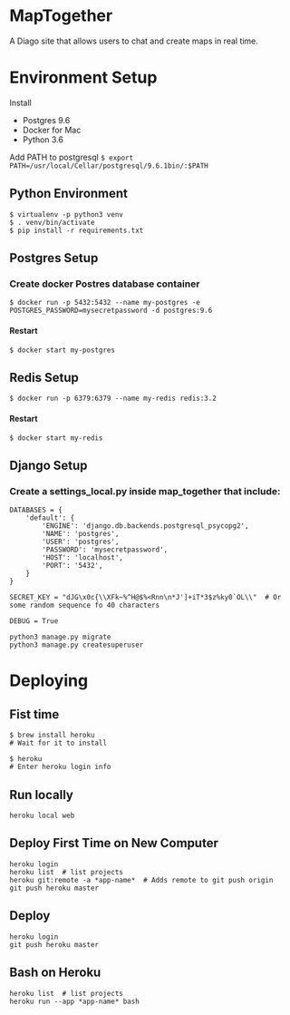 # MapTogether
A Diago site that allows users to chat and create maps in real time.

# Environment Setup
Install

* Postgres 9.6
* Docker for Mac
* Python 3.6

Add PATH to postgresql
`$ export PATH=/usr/local/Cellar/postgresql/9.6.1bin/:$PATH`

## Python Environment
```
$ virtualenv -p python3 venv
$ . venv/bin/activate
$ pip install -r requirements.txt
```

## Postgres Setup

### Create docker Postres database container
```
$ docker run -p 5432:5432 --name my-postgres -e POSTGRES_PASSWORD=mysecretpassword -d postgres:9.6
```

#### Restart

```
$ docker start my-postgres
```

## Redis Setup
```
$ docker run -p 6379:6379 --name my-redis redis:3.2
```

#### Restart

```
$ docker start my-redis
```

## Django Setup

### Create a settings_local.py inside map_together that include:

```
DATABASES = {
    'default': {
        'ENGINE': 'django.db.backends.postgresql_psycopg2',
        'NAME': 'postgres',
        'USER': 'postgres',
        'PASSWORD': 'mysecretpassword',
        'HOST': 'localhost',
        'PORT': '5432',
    }
}

SECRET_KEY = "dJG\x0c{\\XFk~%^H@$%<Rnn\n*J']+iT*3$z%ky0`OL\\"  # Or some random sequence fo 40 characters

DEBUG = True

```

```
python3 manage.py migrate
python3 manage.py createsuperuser
```


# Deploying

## Fist time
```
$ brew install heroku
# Wait for it to install

$ heroku
# Enter heroku login info

```

## Run locally
```
heroku local web
```

## Deploy First Time on New Computer
```
heroku login
heroku list  # list projects
heroku git:remote -a *app-name*  # Adds remote to git push origin
git push heroku master

```

## Deploy
```
heroku login
git push heroku master
```

## Bash on Heroku
```
heroku list  # list projects
heroku run --app *app-name* bash
```




